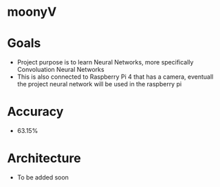 # moonyV

# Goals 
- Project purpose is to learn Neural Networks, more specifically Convoluation Neural Networks 
- This is also connected to Raspberry Pi 4 that has a camera, eventuall the project neural network will be used in the raspberry pi 

# Accuracy 
- 63.15% 

# Architecture 
- To be added soon 


